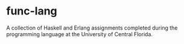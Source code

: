 # func-lang

A collection of Haskell and Erlang assignments completed during the programming language at the University of Central Florida.